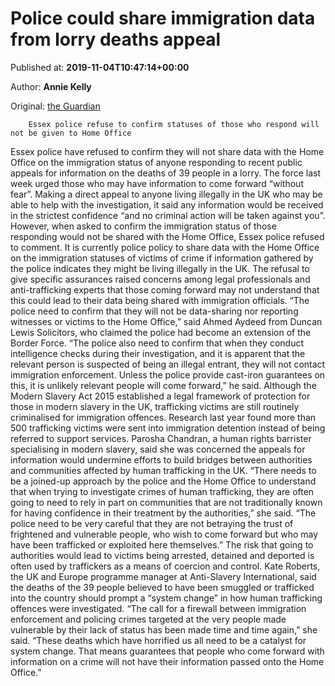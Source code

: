 
# Police could share immigration data from lorry deaths appeal

Published at: **2019-11-04T10:47:14+00:00**

Author: **Annie Kelly**

Original: [the Guardian](https://www.theguardian.com/uk-news/2019/nov/04/police-essex-lorry-deaths-appeal-immigration-data-respondents-home-office)


        Essex police refuse to confirm statuses of those who respond will not be given to Home Office
      
Essex police have refused to confirm they will not share data with the Home Office on the immigration status of anyone responding to recent public appeals for information on the deaths of 39 people in a lorry.
The force last week urged those who may have information to come forward “without fear”.
Making a direct appeal to anyone living illegally in the UK who may be able to help with the investigation, it said any information would be received in the strictest confidence “and no criminal action will be taken against you”.
However, when asked to confirm the immigration status of those responding would not be shared with the Home Office, Essex police refused to comment.
It is currently police policy to share data with the Home Office on the immigration statuses of victims of crime if information gathered by the police indicates they might be living illegally in the UK.
The refusal to give specific assurances raised concerns among legal professionals and anti-trafficking experts that those coming forward may not understand that this could lead to their data being shared with immigration officials.
“The police need to confirm that they will not be data-sharing nor reporting witnesses or victims to the Home Office,” said Ahmed Aydeed from Duncan Lewis Solicitors, who claimed the police had become an extension of the Border Force.
“The police also need to confirm that when they conduct intelligence checks during their investigation, and it is apparent that the relevant person is suspected of being an illegal entrant, they will not contact immigration enforcement. Unless the police provide cast-iron guarantees on this, it is unlikely relevant people will come forward,” he said.
Although the Modern Slavery Act 2015 established a legal framework of protection for those in modern slavery in the UK, trafficking victims are still routinely criminalised for immigration offences. Research last year found more than 500 trafficking victims were sent into immigration detention instead of being referred to support services.
Parosha Chandran, a human rights barrister specialising in modern slavery, said she was concerned the appeals for information would undermine efforts to build bridges between authorities and communities affected by human trafficking in the UK.
“There needs to be a joined-up approach by the police and the Home Office to understand that when trying to investigate crimes of human trafficking, they are often going to need to rely in part on communities that are not traditionally known for having confidence in their treatment by the authorities,” she said.
“The police need to be very careful that they are not betraying the trust of frightened and vulnerable people, who wish to come forward but who may have been trafficked or exploited here themselves.”
The risk that going to authorities would lead to victims being arrested, detained and deported is often used by traffickers as a means of coercion and control. Kate Roberts, the UK and Europe programme manager at Anti-Slavery International, said the deaths of the 39 people believed to have been smuggled or trafficked into the country should prompt a “system change” in how human trafficking offences were investigated.
“The call for a firewall between immigration enforcement and policing crimes targeted at the very people made vulnerable by their lack of status has been made time and time again,” she said.
“These deaths which have horrified us all need to be a catalyst for system change. That means guarantees that people who come forward with information on a crime will not have their information passed onto the Home Office.”
